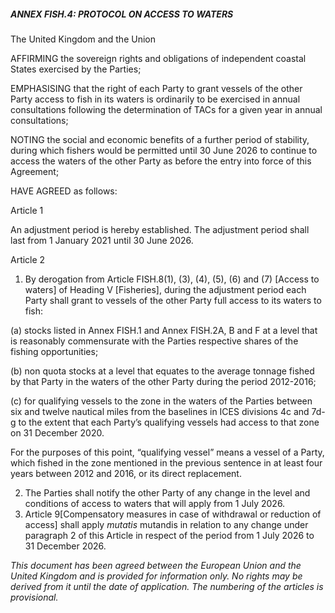 ##### ANNEX FISH.4: PROTOCOL ON ACCESS TO WATERS

The United Kingdom and the Union

AFFIRMING the sovereign rights and obligations of independent coastal States exercised by the
Parties;

EMPHASISING that the right of each Party to grant vessels of the other Party access to fish in its
waters is ordinarily to be exercised in annual consultations following the determination of TACs for a
given year in annual consultations;

NOTING the social and economic benefits of a further period of stability, during which fishers would
be permitted until 30 June 2026 to continue to access the waters of the other Party as before the
entry into force of this Agreement;

HAVE AGREED as follows:

 
Article 1
 
An adjustment period is hereby established. The adjustment period shall last from 1 January 2021
until 30 June 2026.

 
Article 2
 
1. By derogation from Article FISH.8(1), (3), (4), (5), (6) and (7) [Access to waters] of Heading V
[Fisheries], during the adjustment period each Party shall grant to vessels of the other Party full
access to its waters to fish:

(a) stocks listed in Annex FISH.1 and Annex FISH.2A, B and F at a level that is reasonably
commensurate with the Parties respective shares of the fishing opportunities;

(b) non quota stocks at a level that equates to the average tonnage fished by that Party in the
waters of the other Party during the period 2012-2016;

(c) for qualifying vessels to the zone in the waters of the Parties between six and twelve nautical
miles from the baselines in ICES divisions 4c and 7d-g to the extent that each Party’s qualifying
vessels had access to that zone on 31 December 2020.

For the purposes of this point, “qualifying vessel” means a vessel of a Party, which fished in the zone
mentioned in the previous sentence in at least four years between 2012 and 2016, or its direct
replacement.

2. The Parties shall notify the other Party of any change in the level and conditions of access to
waters that will apply from 1 July 2026.
3. Article 9[Compensatory measures in case of withdrawal or reduction of access] shall apply
_mutatis_ mutandis in relation to any change under paragraph 2 of this Article in respect of the period
from 1 July 2026 to 31 December 2026.


_This document has been agreed between the European Union and the United Kingdom and is provided for information only.
No rights may be derived from it until the date of application. The numbering of the articles is provisional._